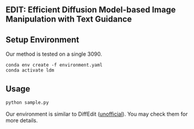 ## EDIT: Efficient Diffusion Model-based Image Manipulation with Text Guidance


## Setup Environment
Our method is tested on a single 3090.

```
conda env create -f environment.yaml
conda activate ldm
```

## Usage

```bash
python sample.py
```


Our environment is similar to DiffEdit ([unofficial](https://github.com/Xiang-cd/DiffEdit-stable-diffusion)). You may check them for more details.


